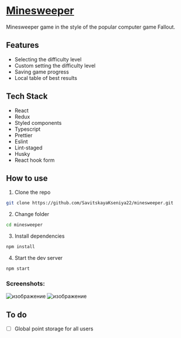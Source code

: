 # [Minesweeper](https://fallout-minesweeper.netlify.app/)

Minesweeper game in the style of the popular computer game Fallout.

## Features

- Selecting the difficulty level
- Custom setting the difficulty level
- Saving game progress
- Local table of best results

## Tech Stack

- React
- Redux
- Styled components
- Typescript
- Prettier
- Eslint
- Lint-staged
- Husky
- React hook form

## How to use

1. Clone the repo

```bash
git clone https://github.com/SavitskayaKseniya22/minesweeper.git
```

2. Change folder

```bash
cd minesweeper
```

3. Install dependencies

```bash
npm install
```

4. Start the dev server

```bash
npm start
```

### Screenshots:

![изображение](https://github.com/SavitskayaKseniya22/minesweeper/assets/77901301/89a4f244-c45d-4135-85b4-5ea481c11673)
![изображение](https://github.com/SavitskayaKseniya22/minesweeper/assets/77901301/a2793c08-082e-49fd-8a5e-0e41faae51aa)

## To do

- [ ] Global point storage for all users

